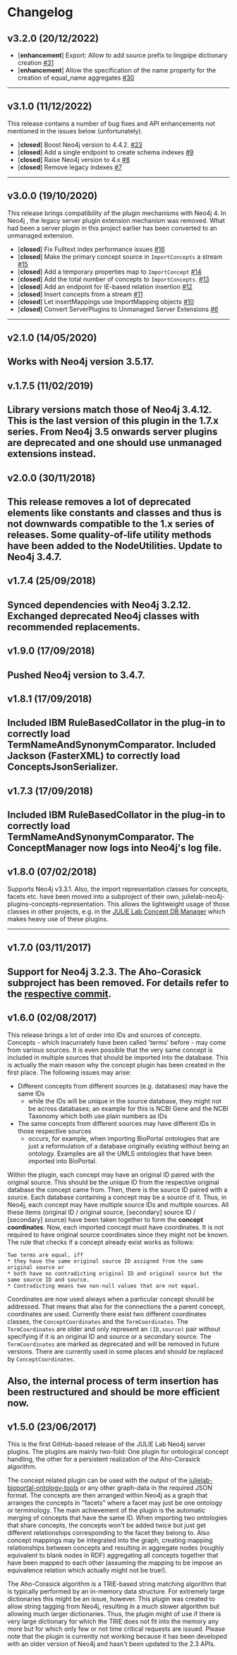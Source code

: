 # Changelog

## v3.2.0 (20/12/2022)
- [**enhancement**] Export: Allow to add source prefix to lingpipe dictionary creation [#31](https://github.com/JULIELab/julielab-neo4j-server-plugins/issues/31)
- [**enhancement**] Allow the specification of the name property for the creation of equal_name aggregates [#30](https://github.com/JULIELab/julielab-neo4j-server-plugins/issues/30)

---

## v3.1.0 (11/12/2022)
This release contains a  number of bug fixes and API enhancements not mentioned in the issues below (unfortunately).

- [**closed**] Boost Neo4j version to 4.4.2. [#23](https://github.com/JULIELab/julielab-neo4j-server-plugins/issues/23)
- [**closed**] Add a single endpoint to create schema indexes [#9](https://github.com/JULIELab/julielab-neo4j-server-plugins/issues/9)
- [**closed**] Raise Neo4j version to 4.x [#8](https://github.com/JULIELab/julielab-neo4j-server-plugins/issues/8)
- [**closed**] Remove legacy indexes [#7](https://github.com/JULIELab/julielab-neo4j-server-plugins/issues/7)

---

## v3.0.0 (19/10/2020)
This release brings compatibility of the plugin mechanisms with Neo4j 4.
In Neo4j , the legacy server plugin extension mechanism was removed. What had been a server plugin in this project earlier has been converted to an unmanaged extension.

- [**closed**] Fix Fulltext index performance issues [#16](https://github.com/JULIELab/julielab-neo4j-server-plugins/issues/16)
- [**closed**] Make the primary concept source in `ImportConcepts` a stream [#15](https://github.com/JULIELab/julielab-neo4j-server-plugins/issues/15)
- [**closed**] Add a temporary properties map to `ImportConcept` [#14](https://github.com/JULIELab/julielab-neo4j-server-plugins/issues/14)
- [**closed**] Add the total number of concepts to `ImportConcepts`. [#13](https://github.com/JULIELab/julielab-neo4j-server-plugins/issues/13)
- [**closed**] Add an endpoint for IE-based relation insertion [#12](https://github.com/JULIELab/julielab-neo4j-server-plugins/issues/12)
- [**closed**] Insert concepts from a stream [#11](https://github.com/JULIELab/julielab-neo4j-server-plugins/issues/11)
- [**closed**] Let insertMappings use ImportMapping objects [#10](https://github.com/JULIELab/julielab-neo4j-server-plugins/issues/10)
- [**closed**] Convert ServerPlugins to Unmanaged Server Extensions [#6](https://github.com/JULIELab/julielab-neo4j-server-plugins/issues/6)

---

## v2.1.0 (14/05/2020)
Works with Neo4j version 3.5.17.
---

## v.1.7.5 (11/02/2019)
Library versions match those of Neo4j 3.4.12.
This is the last version of this plugin in the 1.7.x series.
From Neo4j 3.5 onwards server plugins are deprecated and one should use unmanaged extensions instead.
---

## v2.0.0 (30/11/2018)
This release removes a lot of deprecated elements like constants and classes and thus is not downwards compatible to the 1.x series of releases.
Some quality-of-life utility methods have been added to the NodeUtilities.
Update to Neo4j 3.4.7.
---

## v1.7.4 (25/09/2018)
Synced dependencies with Neo4j 3.2.12.
Exchanged deprecated Neo4j classes with recommended replacements.
---

## v1.9.0 (17/09/2018)
Pushed Neo4j version to 3.4.7.
---

## v1.8.1 (17/09/2018)
Included IBM RuleBasedCollator in the plug-in to correctly load TermNameAndSynonymComparator.
Included Jackson (FasterXML) to correctly load ConceptsJsonSerializer.
---

## v1.7.3 (17/09/2018)
Included IBM RuleBasedCollator in the plug-in to correctly load TermNameAndSynonymComparator.
The ConceptManager now logs into Neo4j's log file.
---

## v1.8.0 (07/02/2018)
Supports Neo4j v3.3.1.
Also, the import representation classes for concepts, facets etc. have been moved into a subproject of their own, julielab-neo4j-plugins-concepts-representation. This allows the lightweight usage of those classes in other projects, e.g. in the [JULIE Lab Concept DB Manager](https://github.com/JULIELab/julielab-concept-db-manager) which makes heavy use of these plugins.

---

## v1.7.0 (03/11/2017)
Support for Neo4j 3.2.3.
The Aho-Corasick subproject has been removed. For details refer to the [respective commit](https://github.com/JULIELab/julielab-neo4j-server-plugins/commit/0d01f9e825bf87d88b482f649a579efa38abe768).
---

## v1.6.0 (02/08/2017)
This release brings a lot of order into IDs and sources of concepts. Concepts - which inacurrately have been called 'terms' before - may come from various sources. It is even possible that the very same concept is included in multiple sources that should be imported into the database. This is actually the main reason why the concept plugin has been created in the first place. The following issues may arise:
* Different concepts from different sources (e.g. databases) may have the same IDs
  * while the IDs will be unique in the source database, they might not be across databases; an example for this is NCBI Gene and the NCBI Taxonomy which both use plain numbers as IDs
* The same concepts from different sources may have different IDs in those respective sources
  * occurs, for example, when importing BioPortal ontologies that are just a reformulation of a database originally existing without being an ontology. Examples are all the UMLS ontologies that have been imported into BioPortal.

Within the plugin, each concept may have an original ID paired with the original source. This should be the unique ID from the respective original database the concept came from. Then, there is the source ID paired with a source. Each database containing a concept may be a source of it. Thus, in Neo4j, each concept may have multiple source IDs and multiple sources. All these items (original ID / original source, [secondary] source ID / [secondary] source) have been taken together to form the **concept coordinates**. Now, each imported concept must have coordinates. It is not required to have original source coordinates since they might not be known. The rule that checks if a concept already exist works as follows:

    Two terms are equal, iff 
    * they have the same original source ID assigned from the same original source or
    * both have no contradicting original ID and original source but the same source ID and source.
    * Contradicting means two non-null values that are not equal.

Coordinates are now used always when a particular concept should be addressed. That means that also for the connections the a parent concept, coordinates are used.
Currently there exist two different coordinates classes, the `ConceptCoordinates` and the `TermCoordinates`. The `TermCoordinates` are older and only represent an `(ID,source)` pair without specifying if it is an original ID and source or a secondary source. The `TermCoordinates` are marked as deprecated and will be removed in future versions. There are currently used in some places and should be replaced by `ConceptCoordinates`.

Also, the internal process of term insertion has been restructured and should be more efficient now.
---

## v1.5.0 (23/06/2017)
This is the first GitHub-based release of the JULIE Lab Neo4j server plugins.
The plugins are mainly two-fold: One plugin for ontological concept handling, the other for a persistent realization of the Aho-Corasick algorithm. 

The concept related plugin can be used with the output of the [julielab-bioportal-ontology-tools](https://github.com/JULIELab/julielab-bioportal-ontology-tools) or any other graph-data in the required JSON format. The concepts are then arranged within Neo4j as a graph that arranges the concepts in "facets" where a facet may just be one ontology or terminology. The main achievement of the plugin is the automatic merging of concepts that have the same ID. When importing two ontologies that share concepts, the concepts won't be added twice but just get different relationships corresponding to the facet they belong to. Also concept mappings may be integrated into the graph, creating mapping relationships between concepts and resulting in aggregate nodes (roughly equivalent to blank nodes in RDF) aggregating all concepts together that have been mapped to each other (assuming the mapping to be impose an equivalence relation which actually might not be true!).

The Aho-Corasick algorithm is a TRIE-based string matching algorithm that is typically performed by an in-memory data structure. For extremely large dictionaries this might be an issue, however. This plugin was created to allow string tagging from Neo4j, resulting in a much slower algorithm but allowing much larger dictionaries. Thus, the plugin might of use if there is very large dictionary for which the TRIE does not fit into the memory any more but for which only few or not time critical requests are issued. Please note that the plugin is currently not working because it has been developed with an older version of Neo4j and hasn't been updated to the 2.3 APIs.